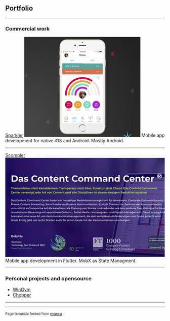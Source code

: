 ## Portfolio

---

### Commercial work

[Sparkler](https://www.playsparkler.org)
<img src="images/sparkler.jpg"/>
Mobile app development for native iOS and Android. Mostly Android.

---
[Scompler](https://scompler.com)
<img src="images/scompler.jpg"/>
Mobile app development in Flutter. MobX as State Managment.

---

### Personal projects and opensource

- [WinGym](https://clover-republic.com/)
- [Chopper](https://github.com/lejard-h/chopper)

---




---
<p style="font-size:11px">Page template forked from <a href="https://github.com/evanca/quick-portfolio">evanca</a></p>
<!-- Remove above link if you don't want to attibute -->
